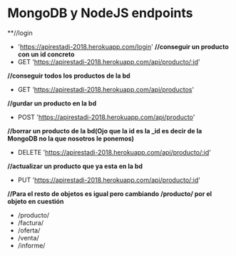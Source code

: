 # MongoDB y NodeJS endpoints

**//login
* 'https://apirestadi-2018.herokuapp.com/login'
**//conseguir un producto con un id concreto**
* GET 'https://apirestadi-2018.herokuapp.com/api/producto/:id'

**//conseguir todos los productos de la bd**
* GET 'https://apirestadi-2018.herokuapp.com/api/productos'

**//gurdar un producto en la bd**
* POST 'https://apirestadi-2018.herokuapp.com/api/producto'

**//borrar un producto de la bd(Ojo que la id es la _id es decir de la MongoDB no la que nosotros le ponemos)**
* DELETE 'https://apirestadi-2018.herokuapp.com/api/producto/:id'

**//actualizar un producto que ya esta en la bd**
* PUT  'https://apirestadi-2018.herokuapp.com/api/producto/:id'

**//Para el resto de objetos es igual pero cambiando /producto/ por el objeto en cuestión**
- /producto/
- /factura/
- /oferta/
- /venta/
- /informe/
